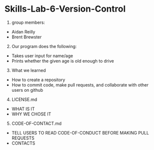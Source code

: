 # Skills-Lab-6-Version-Control
1) group members:
- Aidan Reilly
- Brent Brewster

2) Our program does the following:
- Takes user input for name/age
- Prints whether the given age is old enough to drive

3) What we learned
- How to create a repository
- How to commit code, make pull requests, and collaborate with other users on github

4) LICENSE.md
- WHAT IS IT
- WHY WE CHOSE IT

5) CODE-OF-CONTACT.md
- TELL USERS TO READ CODE-OF-CONDUCT BEFORE MAKING PULL REQUESTS
- CONTACTS
